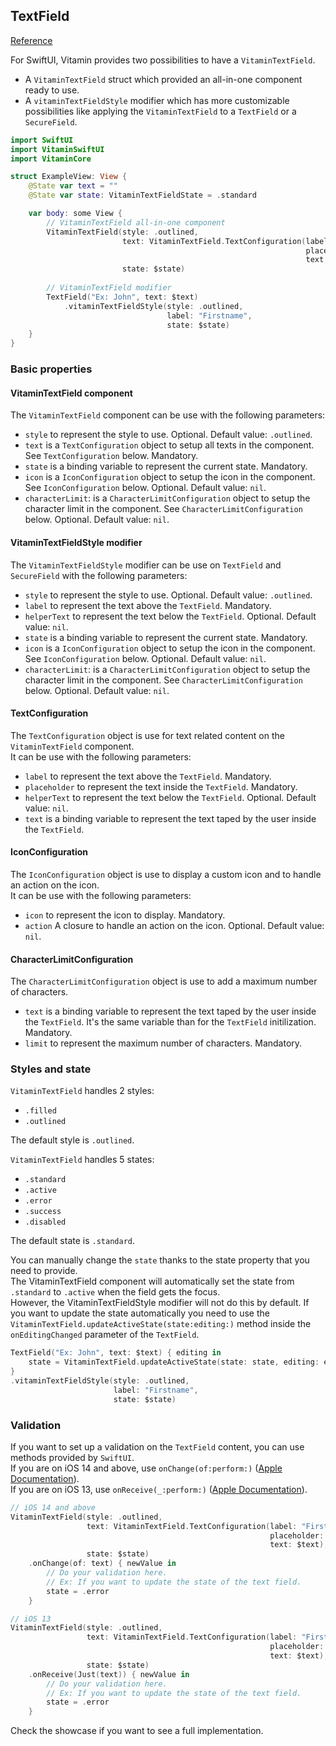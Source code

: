 ## TextField
[Reference](https://www.decathlon.design/726f8c765/p/31121d-text-input/b/68557b)

For SwiftUI, Vitamin provides two possibilities to have a `VitaminTextField`.  
- A `VitaminTextField` struct which provided an all-in-one component ready to use.  
- A `vitaminTextFieldStyle` modifier which has more customizable possibilities like applying the `VitaminTextField` to a `TextField` or a `SecureField`.  

```swift
import SwiftUI
import VitaminSwiftUI
import VitaminCore

struct ExampleView: View {
    @State var text = ""
    @State var state: VitaminTextFieldState = .standard

    var body: some View {
        // VitaminTextField all-in-one component
        VitaminTextField(style: .outlined,
                         text: VitaminTextField.TextConfiguration(label: "Firstname",
                                                                  placeholder: "Ex: John",
                                                                  text: $text),
                         state: $state)
        
        // VitaminTextField modifier
        TextField("Ex: John", text: $text)
            .vitaminTextFieldStyle(style: .outlined,
                                   label: "Firstname",
                                   state: $state)
    }
}
```

### Basic properties

#### VitaminTextField component

The `VitaminTextField` component can be use with the following parameters:  
- `style` to represent the style to use. Optional. Default value: `.outlined`.  
- `text` is a `TextConfiguration` object to setup all texts in the component. See `TextConfiguration` below. Mandatory.  
- `state` is a binding variable to represent the current state. Mandatory.  
- `icon` is a `IconConfiguration` object to setup the icon in the component. See `IconConfiguration` below. Optional. Default value: `nil`.  
- `characterLimit`:  is a `CharacterLimitConfiguration` object to setup the character limit in the component. See `CharacterLimitConfiguration` below. Optional. Default value: `nil`.  

#### VitaminTextFieldStyle modifier

The `VitaminTextFieldStyle` modifier can be use on `TextField` and `SecureField` with the following parameters:  
- `style` to represent the style to use. Optional. Default value: `.outlined`.  
- `label` to represent the text above the `TextField`. Mandatory.  
- `helperText` to represent the text below the `TextField`. Optional. Default value: `nil`.  
- `state` is a binding variable to represent the current state. Mandatory.  
- `icon` is a `IconConfiguration` object to setup the icon in the component. See `IconConfiguration` below. Optional. Default value: `nil`.  
- `characterLimit`:  is a `CharacterLimitConfiguration` object to setup the character limit in the component. See `CharacterLimitConfiguration` below. Optional. Default value: `nil`.  

#### TextConfiguration

The `TextConfiguration` object is use for text related content on the `VitaminTextField` component.  
It can be use with the following parameters:  
- `label` to represent the text above the `TextField`. Mandatory.  
- `placeholder` to represent the text inside the `TextField`. Mandatory.  
- `helperText` to represent the text below the `TextField`. Optional. Default value: `nil`.  
- `text` is a binding variable to represent the text taped by the user inside the `TextField`.  

#### IconConfiguration

The `IconConfiguration` object is use to display a custom icon and to handle an action on the icon.  
It can be use with the following parameters:  
- `icon` to represent the icon to display. Mandatory.  
- `action` A closure to handle an action on the icon. Optional. Default value: `nil`.  

#### CharacterLimitConfiguration

The `CharacterLimitConfiguration` object is use to add a maximum number of characters.  
- `text` is a binding variable to represent the text taped by the user inside the `TextField`. It's the same variable than for the `TextField` initilization. Mandatory.  
- `limit` to represent the maximum number of characters. Mandatory.  

### Styles and state

`VitaminTextField` handles 2 styles:  
- `.filled`  
- `.outlined`  

The default style is `.outlined`.  

`VitaminTextField` handles 5 states:  
- `.standard`  
- `.active`  
- `.error`  
- `.success`  
- `.disabled`  

The default state is `.standard`.  

You can manually change the `state` thanks to the state property that you need to provide.  
The VitaminTextField component will automatically set the state from `.standard` to `.active` when the field gets the focus.  
However, the VitaminTextFieldStyle modifier will not do this by default. If you want to update the state automatically you need to use the `VitaminTextField.updateActiveState(state:editing:)` method inside the `onEditingChanged` parameter of the `TextField`.  

```swift
TextField("Ex: John", text: $text) { editing in
    state = VitaminTextField.updateActiveState(state: state, editing: editing)
}
.vitaminTextFieldStyle(style: .outlined,
                       label: "Firstname",
                       state: $state)
```

### Validation

If you want to set up a validation on the `TextField` content, you can use methods provided by `SwiftUI`.  
If you are on iOS 14 and above, use `onChange(of:perform:)` ([Apple Documentation](https://developer.apple.com/documentation/swiftui/list/onchange(of:perform:))).  
If you are on iOS 13, use `onReceive(_:perform:)` ([Apple Documentation](https://developer.apple.com/documentation/swiftui/view/onreceive(_:perform:))).  

```swift
// iOS 14 and above
VitaminTextField(style: .outlined,
                 text: VitaminTextField.TextConfiguration(label: "Firstname",
                                                          placeholder: "Ex: John",
                                                          text: $text),
                 state: $state)
    .onChange(of: text) { newValue in
        // Do your validation here.
        // Ex: If you want to update the state of the text field.
        state = .error
    }

// iOS 13
VitaminTextField(style: .outlined,
                 text: VitaminTextField.TextConfiguration(label: "Firstname",
                                                          placeholder: "Ex: John",
                                                          text: $text),
                 state: $state)
    .onReceive(Just(text)) { newValue in
        // Do your validation here.
        // Ex: If you want to update the state of the text field.
        state = .error
    }
```

Check the showcase if you want to see a full implementation.
